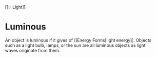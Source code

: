 [[💡 Light]]
# Luminous
An object is luminous if it gives of [[Energy Forms|light energy]]. Objects such as a light bulb, lamps, or the sun are all luminous objects as light waves originate from them.